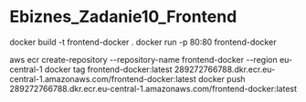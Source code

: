 # Ebiznes_Zadanie10_Frontend

docker build -t frontend-docker .
docker run -p 80:80 frontend-docker

aws ecr create-repository --repository-name frontend-docker --region eu-central-1
docker tag frontend-docker:latest 289272766788.dkr.ecr.eu-central-1.amazonaws.com/frontend-docker:latest
docker push 289272766788.dkr.ecr.eu-central-1.amazonaws.com/frontend-docker:latest